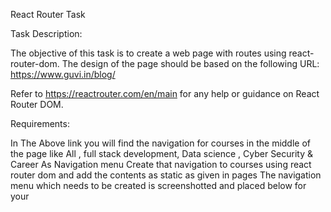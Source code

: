 React Router Task

Task Description:

The objective of this task is to create a web page with routes using react-router-dom. The design of the page should be based on the following URL: https://www.guvi.in/blog/

Refer to https://reactrouter.com/en/main for any help or guidance on React Router DOM.

Requirements:

In The Above link you will find the navigation for courses in the middle of the page like All , full stack development, Data science , Cyber Security & Career As Navigation menu
Create that navigation to courses using react router dom and add the contents as static as given in pages
The navigation menu which needs to be created is screenshotted and placed below for your 
